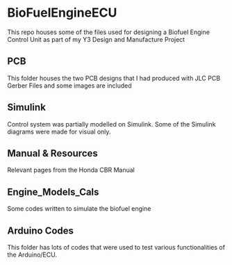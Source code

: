 # BioFuelEngineECU
This repo houses some of the files used for designing a Biofuel Engine Control Unit as part of my Y3 Design and Manufacture Project


## PCB
This folder houses the two PCB designs that I had produced with JLC PCB
Gerber Files and some images are included

## Simulink
Control system was partially modelled on Simulink. Some of the Simulink diagrams were made for visual only.

## Manual & Resources
Relevant pages from the Honda CBR Manual

## Engine_Models_Cals
Some codes written to simulate the biofuel engine

## Arduino Codes
This folder has lots of codes that were used to test various functionalities of the Arduino/ECU.

